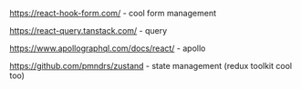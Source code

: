 https://react-hook-form.com/ - cool form management

https://react-query.tanstack.com/ - query 

https://www.apollographql.com/docs/react/ - apollo

https://github.com/pmndrs/zustand - state management (redux toolkit cool too)

